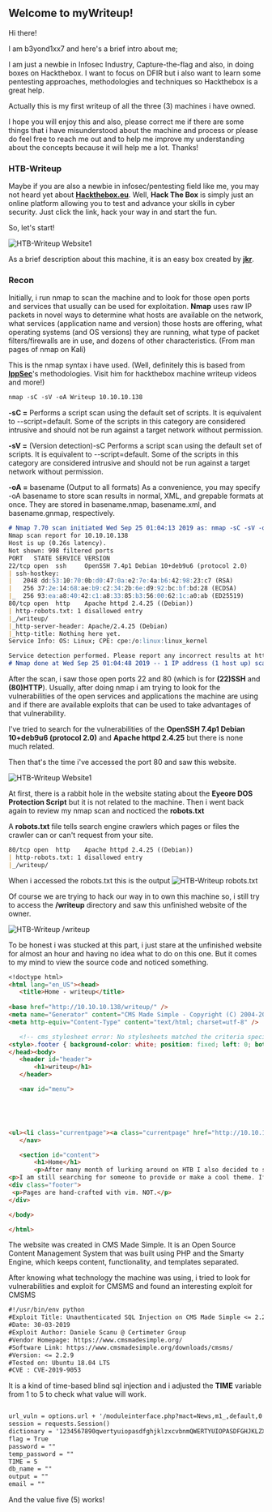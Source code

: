 ## Welcome to myWriteup!

Hi there!

I am b3yond1xx7 and here's a brief intro about me; 

I am just a newbie in Infosec Industry, Capture-the-flag and also, in doing boxes on Hackthebox. 
I want to focus on DFIR but i also want to learn some pentesting approaches, methodologies and techniques so Hackthebox is a great help.

Actually this is my first writeup of all the three (3) machines i have owned. 

I hope you will enjoy this and also, please correct me if there are some things that i have misunderstood about the machine and process or please do feel free to reach me out and to help me improve my understanding about the concepts because it will help me a lot. Thanks! 

### HTB-Writeup

Maybe if you are also a newbie in infosec/pentesting field like me, you may not heard yet about [**Hackthebox.eu**](https://www.hackthebox.eu).
Well, **Hack The Box** is simply just an online platform allowing you to test and advance your skills in cyber security. Just click the link, hack your way in and start the fun.

So, let's start!

![HTB-Writeup Website1](images/website1.PNG)

As a brief description about this machine, it is an easy box created by [**jkr**](https://twitter.com/ATeamJKR).
### Recon
Initially, i run nmap to scan the machine and to look for those open ports and services that usually can be used for exploitation.
**Nmap** uses raw IP packets in novel ways to determine what hosts are available on the network, what services (application name and version) those hosts are offering, what operating systems (and OS versions) they are running, what type of packet filters/firewalls are in use, and dozens of other characteristics. (From man pages of nmap on Kali)

This is the nmap syntax i have used. (Well, definitely this is based from [**IppSec**](https://www.youtube.com/channel/UCa6eh7gCkpPo5XXUDfygQQA)'s methodologies. Visit him for hackthebox machine writeup videos and more!)
```markdown
nmap -sC -sV -oA Writeup 10.10.10.138
```
**-sC =**
           Performs a script scan using the default set of scripts. It is equivalent to --script=default. Some of the scripts in
           this category are considered intrusive and should not be run against a target network without permission.

**-sV =** (Version detection)-sC
           Performs a script scan using the default set of scripts. It is equivalent to --script=default. Some of the scripts in
           this category are considered intrusive and should not be run against a target network without permission.

**-oA =** basename (Output to all formats)
           As a convenience, you may specify -oA basename to store scan results in normal, XML, and grepable formats at once.
           They are stored in basename.nmap, basename.xml, and basename.gnmap, respectively. 
           
```markdown
# Nmap 7.70 scan initiated Wed Sep 25 01:04:13 2019 as: nmap -sC -sV -oA Writeup 10.10.10.138
Nmap scan report for 10.10.10.138
Host is up (0.26s latency).
Not shown: 998 filtered ports
PORT   STATE SERVICE VERSION
22/tcp open  ssh     OpenSSH 7.4p1 Debian 10+deb9u6 (protocol 2.0)
| ssh-hostkey: 
|   2048 dd:53:10:70:0b:d0:47:0a:e2:7e:4a:b6:42:98:23:c7 (RSA)
|   256 37:2e:14:68:ae:b9:c2:34:2b:6e:d9:92:bc:bf:bd:28 (ECDSA)
|_  256 93:ea:a8:40:42:c1:a8:33:85:b3:56:00:62:1c:a0:ab (ED25519)
80/tcp open  http    Apache httpd 2.4.25 ((Debian))
| http-robots.txt: 1 disallowed entry 
|_/writeup/
|_http-server-header: Apache/2.4.25 (Debian)
|_http-title: Nothing here yet.
Service Info: OS: Linux; CPE: cpe:/o:linux:linux_kernel

Service detection performed. Please report any incorrect results at https://nmap.org/submit/ .
# Nmap done at Wed Sep 25 01:04:48 2019 -- 1 IP address (1 host up) scanned in 35.05 seconds
```
After the scan, i saw those open ports 22 and 80 (which is for **(22)SSH** and **(80)HTTP**). 
Usually, after doing nmap i am trying to look for the vulnerabilities of the open services and applications the machine are using and if there are available exploits that can be used to take advantages of that vulnerability.

I've tried to search for the vulnerabilities of the **OpenSSH 7.4p1 Debian 10+deb9u6 (protocol 2.0)** and **Apache httpd 2.4.25** but there is none much related.

Then that's the time i've accessed the port 80 and saw this website.

![HTB-Writeup Website1](images/website1.PNG)

At first, there is a rabbit hole in the website stating about the **Eyeore DOS Protection Script** but it is not related to the machine. Then i went back again to review my nmap scan and nocticed the **robots.txt**

 A **robots.txt** file tells search engine crawlers which pages or files the crawler can or can't request from your site.
 
 ```markdown
 80/tcp open  http    Apache httpd 2.4.25 ((Debian))
| http-robots.txt: 1 disallowed entry 
|_/writeup/
 ```
 When i accessed the robots.txt this is the output
 ![HTB-Writeup robots.txt](images/robots.PNG)

 Of course we are trying to hack our way in to own this machine so, i still try to access the **/writeup** directory and saw this unfinished website of the owner.
 
 ![HTB-Writeup /writeup](images/writeup.PNG)
 
 To be honest i was stucked at this part, i just stare at the unfinished website for almost an hour and having no idea what to do on this one. But it comes to my mind to view the source code and noticed something.
 
 ```markdown
 <!doctype html>
<html lang="en_US"><head>
	<title>Home - writeup</title>
	
<base href="http://10.10.10.138/writeup/" />
<meta name="Generator" content="CMS Made Simple - Copyright (C) 2004-2019. All rights reserved." />
<meta http-equiv="Content-Type" content="text/html; charset=utf-8" />

	<!-- cms_stylesheet error: No stylesheets matched the criteria specified -->
<style>.footer { background-color: white; position: fixed; left: 0; bottom: 0; width: 100%; color: black; text-align: center; }</style>
</head><body>
	<header id="header">
		<h1>writeup</h1>
	</header>

	<nav id="menu">
		




<ul><li class="currentpage"><a class="currentpage" href="http://10.10.10.138/writeup/">Home Page</a></li><li><a href="http://10.10.10.138/writeup/index.php?page=ypuffy">ypuffy</a></li><li><a href="http://10.10.10.138/writeup/index.php?page=blue">blue</a></li><li><a href="http://10.10.10.138/writeup/index.php?page=writeup">writeup</a></li></ul>
	</nav>

	<section id="content">
		<h1>Home</h1>
		<p>After many month of lurking around on HTB I also decided to start writing about the boxes I hacked. In the upcoming days, weeks and month you will find more and more content here as I am about to convert my famous incomplete notes into pretty write-ups.</p>
<p>I am still searching for someone to provide or make a cool theme. If you are interested, please contact me on&nbsp;<a href="https://mm.netsecfocus.com/">NetSec Focus Mattermost</a>. Thanks.</p>	</section>
<div class="footer">
  <p>Pages are hand-crafted with vim. NOT.</p>
</div>

</body>

</html>
 ```
The website was created in CMS Made Simple. It is an Open Source Content Management System that was built using PHP and the Smarty Engine, which keeps content, functionality, and templates separated. 

After knowing what technology the machine was using, i tried to look for vulnerabilities and exploit for CMSMS and found an interesting exploit for CMSMS

```markdown
#!/usr/bin/env python
#Exploit Title: Unauthenticated SQL Injection on CMS Made Simple <= 2.2.9
#Date: 30-03-2019
#Exploit Author: Daniele Scanu @ Certimeter Group
#Vendor Homepage: https://www.cmsmadesimple.org/
#Software Link: https://www.cmsmadesimple.org/downloads/cmsms/
#Version: <= 2.2.9
#Tested on: Ubuntu 18.04 LTS
#CVE : CVE-2019-9053
```
It is a kind of time-based blind sql injection and i adjusted the **TIME** variable from 1 to 5 to check what value will work.

```markdown

url_vuln = options.url + '/moduleinterface.php?mact=News,m1_,default,0'
session = requests.Session()
dictionary = '1234567890qwertyuiopasdfghjklzxcvbnmQWERTYUIOPASDFGHJKLZXCVBNM@._-$'
flag = True
password = ""
temp_password = ""
TIME = 5
db_name = ""
output = ""
email = ""

```

And the value five (5) works!




